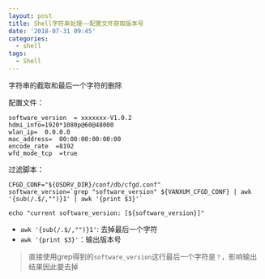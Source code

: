 ```yaml
---
layout: post
title: Shell字符串处理——配置文件获取版本号
date: '2018-07-31 09:45'
categories:
  - shell
tags:
  - Shell
---
```


字符串的截取和最后一个字符的删除

<!--more-->

配置文件：
```
software_version  = xxxxxxx-V1.0.2
hdmi_info=1920*1080p@60@48000
wlan_ip=  0.0.0.0
mac_address=  00:00:00:00:00:00
encode_rate  =8192
wfd_mode_tcp  =true
```

过滤脚本：
``` shell
CFGD_CONF="${OSDRV_DIR}/conf/db/cfgd.conf"                                                                   
software_version=`grep "software_version" ${VANXUM_CFGD_CONF} | awk '{sub(/.$/,"")}1' | awk '{print $3}'`                  

echo "current software_version: [${software_version}]"                                                                     
```

* `awk '{sub(/.$/,"")}1'`: 去掉最后一个字符
* `awk '{print $3}'`：输出版本号

>直接使用grep得到的`software_version`这行最后一个字符是`？`，影响输出结果因此要去掉

